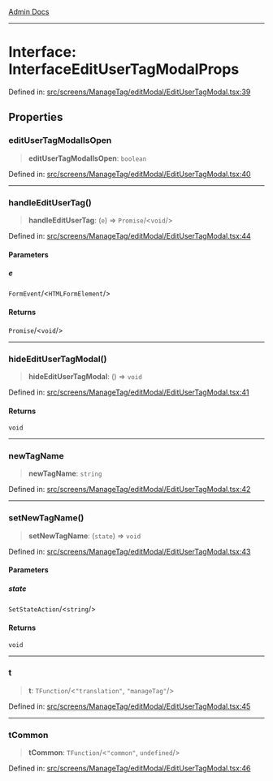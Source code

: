 [Admin Docs](/)

***

# Interface: InterfaceEditUserTagModalProps

Defined in: [src/screens/ManageTag/editModal/EditUserTagModal.tsx:39](https://github.com/PalisadoesFoundation/talawa-admin/blob/main/src/screens/ManageTag/editModal/EditUserTagModal.tsx#L39)

## Properties

### editUserTagModalIsOpen

> **editUserTagModalIsOpen**: `boolean`

Defined in: [src/screens/ManageTag/editModal/EditUserTagModal.tsx:40](https://github.com/PalisadoesFoundation/talawa-admin/blob/main/src/screens/ManageTag/editModal/EditUserTagModal.tsx#L40)

***

### handleEditUserTag()

> **handleEditUserTag**: (`e`) => `Promise`/<`void`/>

Defined in: [src/screens/ManageTag/editModal/EditUserTagModal.tsx:44](https://github.com/PalisadoesFoundation/talawa-admin/blob/main/src/screens/ManageTag/editModal/EditUserTagModal.tsx#L44)

#### Parameters

##### e

`FormEvent`/<`HTMLFormElement`/>

#### Returns

`Promise`/<`void`/>

***

### hideEditUserTagModal()

> **hideEditUserTagModal**: () => `void`

Defined in: [src/screens/ManageTag/editModal/EditUserTagModal.tsx:41](https://github.com/PalisadoesFoundation/talawa-admin/blob/main/src/screens/ManageTag/editModal/EditUserTagModal.tsx#L41)

#### Returns

`void`

***

### newTagName

> **newTagName**: `string`

Defined in: [src/screens/ManageTag/editModal/EditUserTagModal.tsx:42](https://github.com/PalisadoesFoundation/talawa-admin/blob/main/src/screens/ManageTag/editModal/EditUserTagModal.tsx#L42)

***

### setNewTagName()

> **setNewTagName**: (`state`) => `void`

Defined in: [src/screens/ManageTag/editModal/EditUserTagModal.tsx:43](https://github.com/PalisadoesFoundation/talawa-admin/blob/main/src/screens/ManageTag/editModal/EditUserTagModal.tsx#L43)

#### Parameters

##### state

`SetStateAction`/<`string`/>

#### Returns

`void`

***

### t

> **t**: `TFunction`/<`"translation"`, `"manageTag"`/>

Defined in: [src/screens/ManageTag/editModal/EditUserTagModal.tsx:45](https://github.com/PalisadoesFoundation/talawa-admin/blob/main/src/screens/ManageTag/editModal/EditUserTagModal.tsx#L45)

***

### tCommon

> **tCommon**: `TFunction`/<`"common"`, `undefined`/>

Defined in: [src/screens/ManageTag/editModal/EditUserTagModal.tsx:46](https://github.com/PalisadoesFoundation/talawa-admin/blob/main/src/screens/ManageTag/editModal/EditUserTagModal.tsx#L46)
